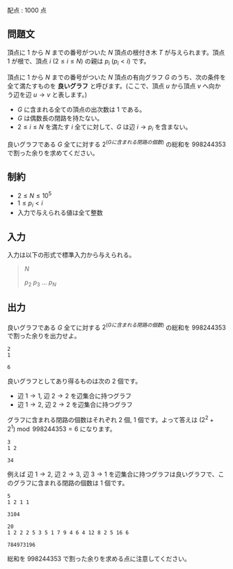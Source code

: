 配点 : $1000$ 点

## 問題文

頂点に $1$ から $N$ までの番号がついた $N$ 頂点の根付き木 $T$ が与えられます。頂点 $1$ が根で、頂点 $i$ $(2 \leq i \leq N)$ の親は $p_i$ $(p_i \lt i)$ です。

頂点に $1$ から $N$ までの番号がついた $N$ 頂点の有向グラフ $G$ のうち、次の条件を全て満たすものを **良いグラフ** と呼びます。(ここで、頂点 $u$ から頂点 $v$ へ向かう辺を辺 $u \to v$ と表します。)

- $G$ に含まれる全ての頂点の出次数は $1$ である。
- $G$ は偶数長の閉路を持たない。
- $2 \leq i \leq N$ を満たす $i$ 全てに対して、$G$ は辺 $i \to p_i$ を含まない。

良いグラフである $G$ 全てに対する $2^{(G に含まれる閉路の個数)}$ の総和を $998244353$ で割った余りを求めてください。

## 制約

- $2 \leq N \leq 10^5$
- $1 \leq p_i \lt i$
- 入力で与えられる値は全て整数

## 入力

入力は以下の形式で標準入力から与えられる。

> $N$
> 
> $p_2$ $p_3$ $\dots$ $p_N$

## 出力

良いグラフである $G$ 全てに対する $2^{(G に含まれる閉路の個数)}$ の総和を $998244353$ で割った余りを出力せよ。

```input1
2
1
```

```output1
6
```

良いグラフとしてあり得るものは次の $2$ 個です。

- 辺 $1 \to 1$, 辺 $2 \to 2$ を辺集合に持つグラフ
- 辺 $1 \to 2$, 辺 $2 \to 2$ を辺集合に持つグラフ

グラフに含まれる閉路の個数はそれぞれ $2$ 個, $1$ 個です。よって答えは $(2^2 + 2^1) \bmod{998244353} = 6$ になります。

```input2
3
1 2
```

```output2
34
```

例えば 辺 $1 \to 2$, 辺 $2 \to 3$, 辺 $3 \to 1$ を辺集合に持つグラフは良いグラフで、このグラフに含まれる閉路の個数は $1$ 個です。

```input3
5
1 2 1 1
```

```output3
3104
```

```input4
20
1 2 2 2 5 3 5 1 7 9 4 6 4 12 8 2 5 16 6
```

```output4
784973196
```

総和を $998244353$ で割った余りを求める点に注意してください。